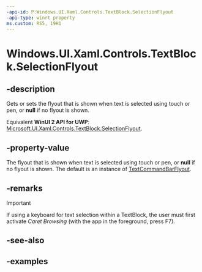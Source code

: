 ```yaml
---
-api-id: P:Windows.UI.Xaml.Controls.TextBlock.SelectionFlyout
-api-type: winrt property
ms.custom: RS5, 19H1
---
```


<!-- Property syntax.
public FlyoutBase SelectionFlyout { get;  set; }
-->

# Windows.UI.Xaml.Controls.TextBlock.SelectionFlyout

## -description

Gets or sets the flyout that is shown when text is selected using touch or pen, or **null** if no flyout is shown.

Equivalent **WinUI 2 API for UWP**: [Microsoft.UI.Xaml.Controls.TextBlock.SelectionFlyout](/windows/winui/api/microsoft.ui.xaml.controls.textblock.selectionflyout).

## -property-value

The flyout that is shown when text is selected using touch or pen, or **null** if no flyout is shown. The default is an instance of [TextCommandBarFlyout](textcommandbarflyout.md).

## -remarks

> [!IMPORTANT]
> If using a keyboard for text selection within a TextBlock, the user must first activate *Caret Browsing* (with the app in the foreground, press F7).

## -see-also

## -examples
